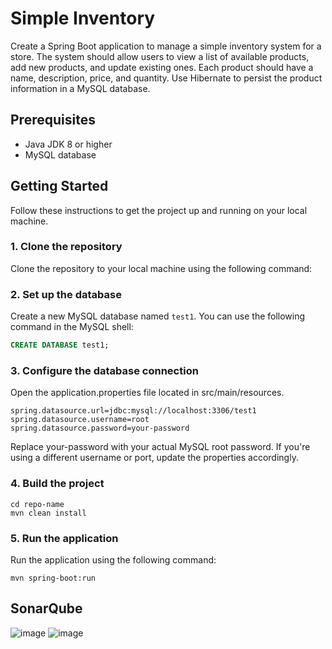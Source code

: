 # Simple Inventory

Create a Spring Boot application to manage a simple inventory system for a store. The system should allow users to view a list of available products, add new products, and update existing ones. Each product should have a name, description, price, and quantity. Use Hibernate to persist the product information in a MySQL database.

## Prerequisites

- Java JDK 8 or higher
- MySQL database

## Getting Started

Follow these instructions to get the project up and running on your local machine.

### 1. Clone the repository

Clone the repository to your local machine using the following command:


### 2. Set up the database

Create a new MySQL database named `test1`. You can use the following command in the MySQL shell:

```sql
CREATE DATABASE test1;
```

### 3. Configure the database connection

Open the application.properties file located in src/main/resources.
```
spring.datasource.url=jdbc:mysql://localhost:3306/test1
spring.datasource.username=root
spring.datasource.password=your-password
```
Replace your-password with your actual MySQL root password. If you're using a different username or port, update the properties accordingly.

### 4. Build the project
```
cd repo-name
mvn clean install
```

### 5. Run the application
Run the application using the following command:

```
mvn spring-boot:run
```
## SonarQube
![image](https://github.com/DerekAyala/inventory-task/assets/89038565/284bc1e4-5e67-4536-8c62-48dfcd5d49cf)
![image](https://github.com/DerekAyala/inventory-task/assets/89038565/5b016778-7c25-4580-a617-ac92c251ff82)


